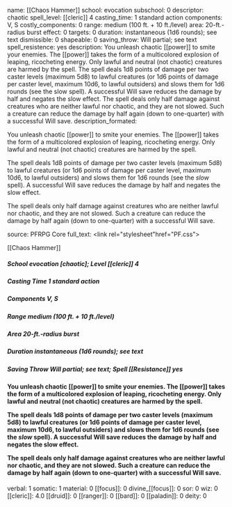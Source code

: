 name: [[Chaos Hammer]]
school: evocation
subschool: 0
descriptor: chaotic
spell_level: [[cleric]] 4
casting_time: 1 standard action
components: V, S
costly_components: 0
range: medium (100 ft. + 10 ft./level)
area: 20-ft.-radius burst
effect: 0
targets: 0
duration: instantaneous (1d6 rounds); see text
dismissible: 0
shapeable: 0
saving_throw: Will partial; see text
spell_resistence: yes
description: You unleash chaotic [[power]] to smite your enemies. The [[power]] takes the form of a multicolored explosion of leaping, ricocheting energy. Only lawful and neutral (not chaotic) creatures are harmed by the spell. The spell deals 1d8 points of damage per two caster levels (maximum 5d8) to lawful creatures (or 1d6 points of damage per caster level, maximum 10d6, to lawful outsiders) and slows them for 1d6 rounds (see the slow spell). A successful Will save reduces the damage by half and negates the slow effect. The spell deals only half damage against creatures who are neither lawful nor chaotic, and they are not slowed. Such a creature can reduce the damage by half again (down to one-quarter) with a successful Will save.
description_formated: <p>You unleash chaotic [[power]] to smite your enemies. The [[power]] takes the form of a multicolored explosion of leaping, ricocheting energy. Only lawful and neutral (not chaotic) creatures are harmed by the spell.</p><p>The spell deals 1d8 points of damage per two caster levels (maximum 5d8) to lawful creatures (or 1d6 points of damage per caster level, maximum 10d6, to lawful outsiders) and slows them for 1d6 rounds (see the <i>slow</i> spell). A successful Will save reduces the damage by half and negates the slow effect.</p><p>The spell deals only half damage against creatures who are neither lawful nor chaotic, and they are not slowed. Such a creature can reduce the damage by half again (down to one-quarter) with a successful Will save.</p>
source: PFRPG Core
full_text: <link rel="stylesheet"href="PF.css"><div class="heading"><p class="alignleft">[[Chaos Hammer]]</p><div style="clear: both;"></div></div><div><h5><b>School </b>evocation [chaotic]; <b>Level </b>[[cleric]] 4</h5><h5><b>Casting Time </b>1 standard action</h5><h5><b>Components </b>V, S</h5><h5><b>Range </b>medium (100 ft. + 10 ft./level)</h5><h5><b>Area </b>20-ft.-radius burst</h5><h5><b>Duration </b>instantaneous (1d6 rounds); see text</h5><h5><b>Saving Throw </b>Will partial; see text; <b>Spell [[Resistance]] </b>yes</h5></div><div><h4><p>You unleash chaotic [[power]] to smite your enemies. The [[power]] takes the form of a multicolored explosion of leaping, ricocheting energy. Only lawful and neutral (not chaotic) creatures are harmed by the spell.</p><p>The spell deals 1d8 points of damage per two caster levels (maximum 5d8) to lawful creatures (or 1d6 points of damage per caster level, maximum 10d6, to lawful outsiders) and slows them for 1d6 rounds (see the <i>slow</i> spell). A successful Will save reduces the damage by half and negates the slow effect.</p><p>The spell deals only half damage against creatures who are neither lawful nor chaotic, and they are not slowed. Such a creature can reduce the damage by half again (down to one-quarter) with a successful Will save.</p></h4></div>
verbal: 1
somatic: 1
material: 0
[[focus]]: 0
divine_[[focus]]: 0
sor: 0
wiz: 0
[[cleric]]: 4.0
[[druid]]: 0
[[ranger]]: 0
[[bard]]: 0
[[paladin]]: 0
deity: 0
